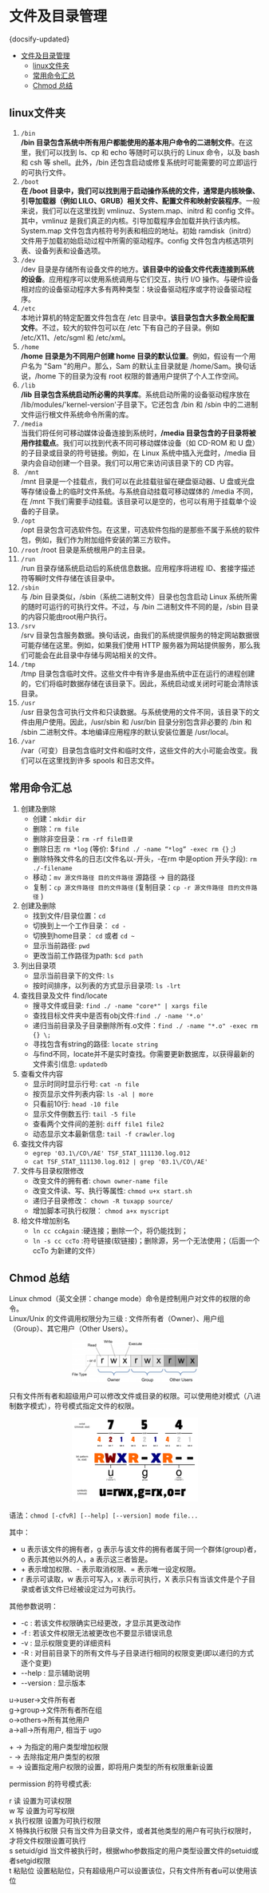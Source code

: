 # 文件及目录管理
{docsify-updated}

- [文件及目录管理](#文件及目录管理)
	- [linux文件夹](#linux文件夹)
	- [常用命令汇总](#常用命令汇总)
	- [Chmod 总结](#chmod-总结)

## linux文件夹
1. `/bin`  
**/bin 目录包含系统中所有用户都能使用的基本用户命令的二进制文件**。在这里，我们可以找到 ls、cp 和 echo 等随时可以执行的 Linux 命令，以及 bash 和 csh 等 shell。此外，/bin 还包含启动或修复系统时可能需要的可立即运行的可执行文件。
2. `/boot`  
**在 /boot 目录中，我们可以找到用于启动操作系统的文件，通常是内核映像、引导加载器（例如 LILO、GRUB）相关文件、配置文件和映射安装程序**。一般来说，我们可以在这里找到 vmlinuz、System.map、initrd 和 config 文件。其中，vmlinuz 是我们真正的内核。引导加载程序会加载并执行该内核。System.map 文件包含内核符号列表和相应的地址。初始 ramdisk（initrd）文件用于加载初始启动过程中所需的驱动程序。config 文件包含内核选项列表、设备列表和设备选项。
3. `/dev`  
/dev 目录是存储所有设备文件的地方。**该目录中的设备文件代表连接到系统的设备**。应用程序可以使用系统调用与它们交互，执行 I/O 操作。与硬件设备相对应的设备驱动程序大多有两种类型：块设备驱动程序或字符设备驱动程序。
4. `/etc`  
本地计算机的特定配置文件包含在 /etc 目录中。**该目录包含大多数全局配置文件**。不过，较大的软件包可以在 /etc 下有自己的子目录。例如 /etc/X11、/etc/sgml 和 /etc/xml。
5. `/home`  
**/home 目录是为不同用户创建 home 目录的默认位置**。例如，假设有一个用户名为 "Sam "的用户。那么，Sam 的默认主目录就是 /home/Sam。换句话说，/home 下的目录为没有 root 权限的普通用户提供了个人工作空间。
6. `/lib`  
**/lib 目录包含系统启动所必需的共享库**。系统启动所需的设备驱动程序放在 /lib/modules/'kernel-version'子目录下。它还包含 /bin 和 /sbin 中的二进制文件运行根文件系统命令所需的库。
7. `/media`  
当我们将任何可移动媒体设备连接到系统时，**/media 目录包含的子目录将被用作挂载点**。我们可以找到代表不同可移动媒体设备（如 CD-ROM 和 U 盘）的子目录或目录的符号链接。例如，在 Linux 系统中插入光盘时，/media 目录内会自动创建一个目录。我们可以用它来访问该目录下的 CD 内容。
8. ` /mnt`  
/mnt 目录是一个挂载点，我们可以在此挂载驻留在硬盘驱动器、U 盘或光盘等存储设备上的临时文件系统。与系统自动挂载可移动媒体的 /media 不同，在 /mnt 下我们需要手动挂载。该目录可以是空的，也可以有用于挂载单个设备的子目录。
9.  `/opt`  
/opt 目录包含可选软件包。在这里，可选软件包指的是那些不属于系统的软件包，例如，我们作为附加组件安装的第三方软件。
10. `/root`
/root 目录是系统根用户的主目录。
11. `/run`  
/run 目录存储系统启动后的系统信息数据。应用程序将进程 ID、套接字描述符等瞬时文件存储在该目录中。
12. `/sbin`  
与 /bin 目录类似，/sbin（系统二进制文件）目录也包含启动 Linux 系统所需的随时可运行的可执行文件。不过，与 /bin 二进制文件不同的是，/sbin 目录的内容只能由root用户执行。
13. `/srv`  
/srv 目录包含服务数据。换句话说，由我们的系统提供服务的特定网站数据很可能存储在这里。例如，如果我们使用 HTTP 服务器为网站提供服务，那么我们可能会在此目录中存储与网站相关的文件。
14. `/tmp`  
/tmp 目录包含临时文件。这些文件中有许多是由系统中正在运行的进程创建的，它们将临时数据存储在该目录下。因此，系统启动或关闭时可能会清除该目录。
15. `/usr`  
/usr 目录包含可执行文件和只读数据。与系统使用的文件不同，该目录下的文件由用户使用。因此，/usr/sbin 和 /usr/bin 目录分别包含非必要的 /bin 和 /sbin 二进制文件。本地编译应用程序的默认安装位置是 /usr/local。
16. `/var`  
/var（可变）目录包含临时文件和临时文件，这些文件的大小可能会改变。我们可以在这里找到许多 spools 和日志文件。

## 常用命令汇总
1. 创建及删除
	+ 创建：`mkdir dir`
	+ 删除：`rm file`
	+ 删除非空目录：`rm -rf file目录`
	+ 删除日志 `rm *log` (等价: $`find ./ -name “*log” -exec rm {}` ;)
	+ 删除特殊文件名的日志(文件名以-开头，-在rm 中是option 开头字段): `rm ./-filename `
	+ 移动：`mv 源文件路径 目的文件路径`  源路径 -> 目的路径
	+ 复制：`cp 源文件路径 目的文件路径` (复制目录：`cp -r 源文件路径 目的文件路径` )
2. 创建及删除
	+ 找到文件/目录位置：`cd`
	+ 切换到上一个工作目录： `cd -`
	+ 切换到home目录： `cd` 或者 `cd ~`
	+ 显示当前路径: `pwd`
	+ 更改当前工作路径为path: `$cd path`
3. 列出目录项
	+ 显示当前目录下的文件: `ls`
	+ 按时间排序，以列表的方式显示目录项: `ls -lrt`
4. 查找目录及文件 find/locate
	+ 搜寻文件或目录: `find ./ -name "core*" | xargs file`
	+ 查找目标文件夹中是否有obj文件:`find ./ -name '*.o'`
	+ 递归当前目录及子目录删除所有.o文件：`find ./ -name "*.o" -exec rm {} \;`
	+ 寻找包含有string的路径: `locate string`
	+ 与find不同，locate并不是实时查找。你需要更新数据库，以获得最新的文件索引信息: `updatedb`
5. 查看文件内容
	+ 显示时同时显示行号: `cat -n file`
	+ 按页显示文件列表内容: `ls -al | more`
	+ 只看前10行: `head -10 file`
	+ 显示文件倒数五行: `tail -5 file`
	+ 查看两个文件间的差别: `diff file1 file2`
	+ 动态显示文本最新信息: `tail -f crawler.log`
6. 查找文件内容
	+ `egrep '03.1\/CO\/AE' TSF_STAT_111130.log.012`
	+ `cat TSF_STAT_111130.log.012 | grep '03.1\/CO\/AE'`
7. 文件与目录权限修改
	+ 改变文件的拥有者: `chown owner-name file`
	+ 改变文件读、写、执行等属性: `chmod u+x start.sh`
	+ 递归子目录修改： `chown -R tuxapp source/`
	+ 增加脚本可执行权限： `chmod a+x myscript`
8. 给文件增加别名
	+ `ln cc ccAgain` :硬连接；删除一个，将仍能找到；
	+ `ln -s cc ccTo` :符号链接(软链接)；删除源，另一个无法使用；（后面一个ccTo 为新建的文件）


## Chmod 总结
Linux chmod（英文全拼：change mode）命令是控制用户对文件的权限的命令。  
Linux/Unix 的文件调用权限分为三级 : 文件所有者（Owner）、用户组（Group）、其它用户（Other Users）。

<center><img src="pics/chmod.jpeg" width="50%"></center>

只有文件所有者和超级用户可以修改文件或目录的权限。可以使用绝对模式（八进制数字模式），符号模式指定文件的权限。
<center><img src="pics/rwx-standard-unix-permission-bits.png" width="50%"></center>

语法：`chmod [-cfvR] [--help] [--version] mode file...`

其中：
- u 表示该文件的拥有者，g 表示与该文件的拥有者属于同一个群体(group)者，o 表示其他以外的人，a 表示这三者皆是。
- \+ 表示增加权限、- 表示取消权限、= 表示唯一设定权限。
- r 表示可读取，w 表示可写入，x 表示可执行，X 表示只有当该文件是个子目录或者该文件已经被设定过为可执行。

其他参数说明：
+ -c : 若该文件权限确实已经更改，才显示其更改动作
+ -f : 若该文件权限无法被更改也不要显示错误讯息
+ -v : 显示权限变更的详细资料
+ -R : 对目前目录下的所有文件与子目录进行相同的权限变更(即以递归的方式逐个变更)
+ --help : 显示辅助说明
+ --version : 显示版本


u->user->文件所有者  
g->group->文件所有者所在组  
o->others->所有其他用户  
a->all->所有用户, 相当于 ugo  

\+ -> 为指定的用户类型增加权限  
\- -> 去除指定用户类型的权限  
= -> 设置指定用户权限的设置，即将用户类型的所有权限重新设置

permission 的符号模式表:

r	读	设置为可读权限  
w	写	设置为可写权限  
x	执行权限	设置为可执行权限  
X	特殊执行权限	只有当文件为目录文件，或者其他类型的用户有可执行权限时，才将文件权限设置可执行  
s	setuid/gid	当文件被执行时，根据who参数指定的用户类型设置文件的setuid或者setgid权限  
t	粘贴位	设置粘贴位，只有超级用户可以设置该位，只有文件所有者u可以使用该位  